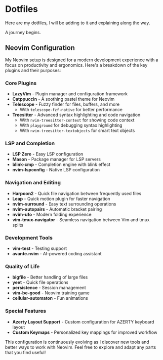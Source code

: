 # Dotfiles

Here are my dotfiles, I will be adding to it and explaining along the way.

A journey begins.

## Neovim Configuration

My Neovim setup is designed for a modern development experience with a focus on productivity and ergonomics. Here's a breakdown of the key plugins and their purposes:

### Core Plugins

- **LazyVim** - Plugin manager and configuration framework
- **Catppuccin** - A soothing pastel theme for Neovim
- **Telescope** - Fuzzy finder for files, buffers, and more
  - With `telescope-fzf-native` for better performance
- **Treesitter** - Advanced syntax highlighting and code navigation
  - With `nvim-treesitter-context` for showing code context
  - With `playground` for debugging syntax highlighting
  - With `nvim-treesitter-textobjects` for smart text objects

### LSP and Completion

- **LSP Zero** - Easy LSP configuration
- **Mason** - Package manager for LSP servers
- **blink-cmp** - Completion engine with blink effect
- **nvim-lspconfig** - Native LSP configuration

### Navigation and Editing

- **Harpoon2** - Quick file navigation between frequently used files
- **Leap** - Quick motion plugin for faster navigation
- **nvim-surround** - Easy text surrounding operations
- **nvim-autopairs** - Automatic bracket pairing
- **nvim-ufo** - Modern folding experience
- **vim-tmux-navigator** - Seamless navigation between Vim and tmux splits

### Development Tools

- **vim-test** - Testing support
- **avante.nvim** - AI-powered coding assistant

### Quality of Life

- **bigfile** - Better handling of large files
- **yeet** - Quick file operations
- **persistence** - Session management
- **vim-be-good** - Neovim training game
- **cellular-automaton** - Fun animations

### Special Features

- **Azerty Layout Support** - Custom configuration for AZERTY keyboard layout
- **Custom Keymaps** - Personalized key mappings for improved workflow

This configuration is continuously evolving as I discover new tools and better ways to work with Neovim. Feel free to explore and adapt any parts that you find useful!
